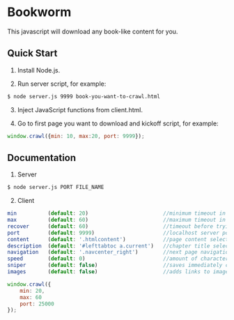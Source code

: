 # Bookworm

This javascript will download any book-like content for you.


## Quick Start

1) Install Node.js.

2) Run server script, for example:

```sh
$ node server.js 9999 book-you-want-to-crawl.html
```

3) Inject JavaScript functions from client.html.


4) Go to first page you want to download and kickoff script, for example:

```js
window.crawl({min: 10, max:20, port: 9999});
```

## Documentation

1) Server

```sh
$ node server.js PORT FILE_NAME
```

2) Client

```js
min          (default: 20)                        //minimum timeout in seconds before navigating to next page
max          (default: 60)                        //maximum timeout in seconds before navigating to next page
recover      (default: 60)                        //timeout before trying to navigate again (in case of network error)
port         (default: 9999)                      //localhost server port
content      (default: '.htmlcontent')            //page content selector
description  (default: '#lefttabtoc a.current')   //chapter title selector
navigation   (default: '.navcenter_right')        //next page navigation selector
speed        (default: 0)                         //amount of characters "read" per minute to simulate human behaviour
sniper       (default: false)                     //saves immediately current page
images       (default: false)                     //adds links to images to payload if set to true
```

```js
window.crawl({
    min: 20,
    max: 60
    port: 25000
});
```
